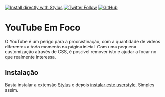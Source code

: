 [![Install directly with Stylus](https://img.shields.io/badge/Install%20directly%20with-Stylus-00adad?style=flat-square)](https://github.com/raulcraveiro/youtube-em-foco/raw/main/youtube-em-foco.user.css) [![Twitter Follow](https://img.shields.io/twitter/follow/raulcraveiro?color=00acee&logo=twitter&style=flat-square)](https://twitter.com/raulcraveiro) [![GitHub](https://img.shields.io/github/license/raulcraveiro/youtube-em-foco?style=flat-square)](https://github.com/raulcraveiro/youtube-em-foco/blob/master/LICENSE)

# YouTube Em Foco

O YouTube é um perigo para a procrastinação, com a quantidade de vídeos diferentes a todo momento na página inicial. Com uma pequena customização através de CSS, é possível remover isto e ajudar a focar no que realmente interessa.

## Instalação

Basta instalar a extensão [Stylus](https://github.com/openstyles/stylus) e depois [instalar este userstyle](https://raw.githubusercontent.com/raulcraveiro/youtube-em-foco/master/youtube-em-foco.user.css). Simples assim.
